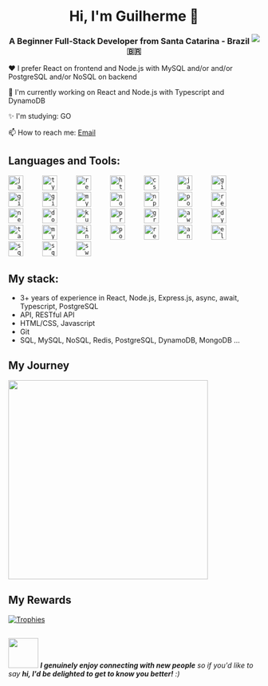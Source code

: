 
<h1 align="center">Hi, I'm Guilherme 👋 </h1>
<img align="right" src="https://visitor-badge.laobi.icu/badge?page_id=gui-sc.gui-sc&left_color=royalblue&right_color=black"  />
<h3 align="center">A Beginner Full-Stack Developer from Santa Catarina - Brazil 🇧🇷 </h3>

❤️ I prefer React on frontend and Node.js with MySQL and/or and/or PostgreSQL and/or NoSQL on backend

🤔 I'm currently working on React and Node.js with Typescript and DynamoDB

✨ I'm studying: GO

📫 How to reach me: [Email](gui.silveiracoelho@gmail.com)

## Languages and Tools:
<div align="left">
 <code><img src="https://cdn.jsdelivr.net/gh/devicons/devicon/icons/javascript/javascript-original.svg" height="30" alt="javascript logo"  /></code>
  <img width="30" />
  <code><img src="https://cdn.jsdelivr.net/gh/devicons/devicon/icons/typescript/typescript-original.svg" height="30" alt="typescript logo"  /></code>
  <img width="30" />
  <code><img src="https://cdn.jsdelivr.net/gh/devicons/devicon/icons/docker/docker-original.svg" height="30" alt="react logo"  /></code>
  <img width="30" />
  <code><img src="https://cdn.jsdelivr.net/gh/devicons/devicon/icons/html5/html5-original.svg" height="30" alt="html5 logo"  /></code>
  <img width="30" />
  <code><img src="https://cdn.jsdelivr.net/gh/devicons/devicon/icons/css3/css3-original.svg" height="30" alt="css3 logo"  /></code>
  <img width="30" />
  <code><img src="https://cdn.jsdelivr.net/gh/devicons/devicon/icons/java/java-original.svg" height="30" alt="java logo"  /></code>
  <img width="30" />
  <code><img src="https://cdn.jsdelivr.net/gh/devicons/devicon/icons/git/git-original.svg" height="30" alt="git logo"  /></code>
  <img width="30" />
  <code><img src="https://skillicons.dev/icons?i=github" height="30" alt="github logo"  /></code>
  <img width="30" />
  <code><img src="https://cdn.jsdelivr.net/gh/devicons/devicon/icons/gitlab/gitlab-original.svg" height="30" alt="gitlab logo"  /></code>
  <img width="30" />
  <code><img src="https://skillicons.dev/icons?i=mysql" height="30" alt="mysql logo"  /></code>
  <img width="30" />
  <code><img src="https://cdn.jsdelivr.net/gh/devicons/devicon/icons/nodejs/nodejs-original.svg" height="30" alt="nodejs logo"  /></code>
  <img width="30" />
  <code><img src="https://cdn.jsdelivr.net/gh/devicons/devicon/icons/npm/npm-original-wordmark.svg" height="30" alt="npm logo"  /></code>
  <img width="30" />
  <code><img src="https://cdn.jsdelivr.net/gh/devicons/devicon/icons/postgresql/postgresql-original.svg" height="30" alt="postgresql logo"  /></code>
  <img width="30" />
  <code><img src="https://cdn.jsdelivr.net/gh/devicons/devicon/icons/react/react-original.svg" height="30" alt="react logo"  /></code>
  <img width="30" />
  <code><img src="https://cdn.jsdelivr.net/gh/devicons/devicon/icons/nextjs/nextjs-original.svg" height="30" alt="nextjs logo"  /></code>
  <img width="30" />
  <code><img src="https://cdn.jsdelivr.net/gh/devicons/devicon/icons/docker/docker-original.svg" height="30" alt="docker logo"  /></code>
  <img width="30" />
  <code><img src="https://cdn.jsdelivr.net/gh/devicons/devicon/icons/kubernetes/kubernetes-original.svg" height="30" alt="kubernetes logo"  /></code>
  <img width="30" />
  <code><img src="https://cdn.jsdelivr.net/gh/devicons/devicon/icons/prometheus/prometheus-original.svg" height="30" alt="prometheus logo"  /></code>
  <img width="30" />
  <code><img src="https://cdn.jsdelivr.net/gh/devicons/devicon/icons/grafana/grafana-original.svg" height="30" alt="grafana logo"  /></code>
  <img width="30" />
  <code><img src="https://cdn.jsdelivr.net/gh/devicons/devicon/icons/amazonwebservices/amazonwebservices-original-wordmark.svg" height="30" alt="aws logo"  /></code>
  <img width="30" />
  <code><img src="https://cdn.jsdelivr.net/gh/devicons/devicon/icons/dynamodb/dynamodb-original.svg" height="30" alt="dynamodb logo"  /></code>
  <img width="30" />
  <code><img src="https://cdn.jsdelivr.net/gh/devicons/devicon/icons/tailwindcss/tailwindcss-original.svg" height="30" alt="tailwind logo"  /></code>
  <img width="30" />
  <code><img src="https://cdn.jsdelivr.net/gh/devicons/devicon/icons/mysql/mysql-original.svg" height="30" alt="mysql logo" /></code>
  <img width="30" />
  <code><img src="https://cdn.jsdelivr.net/gh/devicons/devicon/icons/insomnia/insomnia-original.svg" height="30" alt="insomnia logo" /></code>
  <img width="30" />
  <code><img src="https://cdn.jsdelivr.net/gh/devicons/devicon/icons/postman/postman-original.svg" height="30" alt="postman logo"  /></code>
  <img width="30" />
  <code><img src="https://cdn.jsdelivr.net/gh/devicons/devicon/icons/redis/redis-original.svg" height="30" alt="redis logo"  /></code>
  <img width="30" />
  <code><img src="https://cdn.jsdelivr.net/gh/devicons/devicon/icons/androidstudio/androidstudio-original.svg" height="30" alt="android studio logo"  /></code>
  <img width="30" />
  <code><img src="https://cdn.jsdelivr.net/gh/devicons/devicon/icons/elasticsearch/elasticsearch-original.svg" height="30" alt="elastic search logo"  /></code>
  <img width="30" />
  <code><img src="https://cdn.jsdelivr.net/gh/devicons/devicon/icons/sqlite/sqlite-original.svg" height="30" alt="sqlite logo"  /></code>
  <img width="30" />
  <code><img src="https://cdn.jsdelivr.net/gh/devicons/devicon/icons/mongodb/mongodb-original.svg" height="30" alt="sqlite logo"  /></code>
  <img width="30" />
  <code><img src="https://cdn.jsdelivr.net/gh/devicons/devicon/icons/swagger/swagger-original.svg" height="30" alt="swagger logo"  /></code>
</div>

## My stack:
- 3+ years of experience in React, Node.js, Express.js, async, await, Typescript, PostgreSQL
- API, RESTful API
- HTML/CSS, Javascript
- Git
- SQL, MySQL, NoSQL, Redis, PostgreSQL, DynamoDB, MongoDB ...

## My Journey
<div>
  <img width="400px" src="https://github-readme-stats.anuraghazra1.vercel.app/api/top-langs/?username=gui-sc&layout=compact&theme=dracula" />
</div>

## My Rewards
[![Trophies](https://github-profile-trophy.vercel.app/?username=gui-sc&theme=dracula&title=Experience,Commits,Repositories&margin-w=15&no-frame=true&no-bg=true)](https://github.com/ryo-ma/github-profile-trophy)

##
<img src="https://media.giphy.com/media/LnQjpWaON8nhr21vNW/giphy.gif" width="60"> <em><b>I genuinely enjoy connecting with new people</b> so if you'd like to say <b>hi, I'd be delighted to get to know you better!</b> :)</em>
